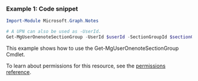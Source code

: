 ### Example 1: Code snippet

```powershellImport-Module Microsoft.Graph.Notes

# A UPN can also be used as -UserId.
Get-MgUserOnenoteSectionGroup -UserId $userId -SectionGroupId $sectionGroupId
```
This example shows how to use the Get-MgUserOnenoteSectionGroup Cmdlet.
To learn about permissions for this resource, see the [permissions reference](/graph/permissions-reference).

